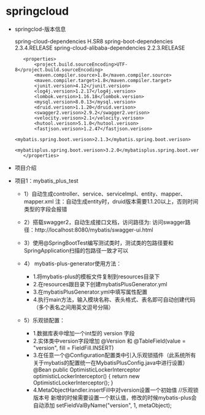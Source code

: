 # springcloud
* springclod-版本信息

     spring-cloud-dependencies H.SR8
     spring-boot-dependencies 2.3.4.RELEASE
     spring-cloud-alibaba-dependencies 2.2.3.RELEASE
     <!--统一管理jar包和版本-->
         <properties>
             <project.build.sourceEncoding>UTF-8</project.build.sourceEncoding>
             <maven.compiler.source>1.8</maven.compiler.source>
             <maven.compiler.target>1.8</maven.compiler.target>
             <junit.version>4.12</junit.version>
             <log4j.version>1.2.17</log4j.version>
             <lombok.version>1.16.18</lombok.version>
             <mysql.version>8.0.13</mysql.version>
             <druid.verison>1.1.20</druid.verison>
             <swagger2.verison>2.9.2</swagger2.verison>
             <velocity.verison>2.1</velocity.verison>
             <hutool.verison>5.1.0</hutool.verison>
             <fastjson.verison>1.2.47</fastjson.verison>
             <mybatis.spring.boot.verison>2.1.3</mybatis.spring.boot.verison>
             <mybatisplus.spring.boot.verison>3.2.0</mybatisplus.spring.boot.verison>
         </properties>
     
* 项目介绍

* 项目1：mybatis_plus_test

    * 1）自动生成controller、service、serviceImpl、entity、mapper、mapper.xml
注：自动生成entity时，druid版本需要1.1.20以上，否则时间类型的字段会报错

    * 2）搭载swagger2，自动生成接口文档，访问路径为: 访问swagger路径：http://localhost:8080/mybatis/swagger-ui.html

    * 3）使用@SpringBootTest编写测试类时，测试类的包路径要和SpringApplication扫描的包路径一致才可以
    
    * 4） mybatis-plus-generator使用方法：
         * 1.将mybatis-plus的模板文件复制到resources目录下
         * 2.在resources跟目录下创建mybatisPlusGenerator.yml
         * 3.在mybatisPlusGenerator.yml中填写属性配置
         * 4.执行main方法，输入模块名称、表头格式、表名即可自动创建代码（多个表名之间用英文逗号分隔）
    
    * 5）乐观锁配置：
        * 1.数据库表中增加一个int型的 version 字段
        * 2.实体类中version字段增加 @Version 和 @TableField(value = "version", fill = FieldFill.INSERT)
        * 3.在任意一个@Configuration配置类中引入乐观锁插件（此系统所有关于mybatis的配置统一在MybatisPlusConfig.java中进行设置）
            @Bean
            public OptimisticLockerInterceptor optimisticLockerInterceptor() {
                return new OptimisticLockerInterceptor();
            }
        * 4.MetaObjectHandler.insertFill中对version设置一个初始值
            //乐观锁版本号  新增的时候需要设置一个默认值，修改的时候mybatis-plus会自动添加
            setFieldValByName("version", 1, metaObject);
            
        
    